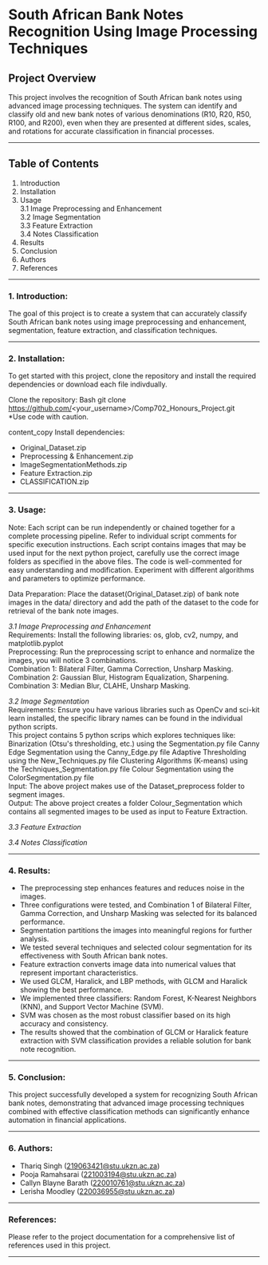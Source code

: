 # South African Bank Notes Recognition Using Image Processing Techniques

## Project Overview


This project involves the recognition of South African bank notes using advanced image processing techniques. The system can identify and classify old and new bank notes of various denominations (R10, R20, R50, R100, and R200), even when they are presented at different sides, scales, and rotations for accurate classification in financial processes.

---------------------------------------------------------------------------------------------------------------------------------------------------------------------------------------------
## Table of Contents


1. Introduction
2. Installation
3. Usage  <br>
 3.1 Image Preprocessing and Enhancement <br>
 3.2 Image Segmentation <br>
 3.3 Feature Extraction <br>
 3.4 Notes Classification <br>
5. Results
6. Conclusion
7. Authors
8. References
---------------------------------------------------------------------------------------------------------------------------------------------------------------------------------------------
### **1. Introduction:**

   The goal of this project is to create a system that can accurately classify South African bank notes using image preprocessing and enhancement, segmentation, feature extraction, and classification techniques.
   
---------------------------------------------------------------------------------------------------------------------------------------------------------------------------------------------
### **2. Installation:**
   
   To get started with this project, clone the repository and install the required dependencies or download each file indivdually.<br>
   
   Clone the repository: 
   Bash git clone https://github.com/<your_username>/Comp702_Honours_Project.git <br>
   *Use code with caution. <br>
   
   content_copy Install dependencies: 

   - Original_Dataset.zip
   - Preprocessing & Enhancement.zip
   - ImageSegmentationMethods.zip
   - Feature Extraction.zip
   - CLASSIFICATION.zip
 ------------------------------------------------------------------------------------------------------------------------------------------------------------------------ 
### **3. Usage:**

 Note: Each script can be run independently or chained together for a complete processing pipeline. Refer to individual script comments for specific execution instructions. Each script contains images that may be used input for the next python project, carefully use the correct image folders as specified in the above files.
The code is well-commented for easy understanding and modification. Experiment with different algorithms and parameters to optimize performance.

  Data Preparation: Place the dataset(Original_Dataset.zip) of bank note images in the data/ directory and add the path of the dataset to the code for retrieval of the bank note images.

   _3.1 Image Preprocessing and Enhancement_ <br>
       Requirements: Install the following libraries: os, glob, cv2, numpy, and matplotlib.pyplot <br>
       Preprocessing: Run the preprocessing script to enhance and normalize the images, you will notice 3 combinations. <br>
       Combination 1: Bilateral Filter, Gamma Correction, Unsharp Masking. <br>
       Combination 2: Gaussian Blur, Histogram Equalization, Sharpening. <br>
       Combination 3: Median Blur, CLAHE, Unsharp Masking. <br>

   _3.2 Image Segmentation_ <br>
       Requirements: Ensure you have various libraries such as OpenCv and sci-kit learn installed, the specific library names can be found in the individual python scripts.<br>
       This project contains 5 python scrips which explores techniques like: Binarization (Otsu's thresholding, etc.) using the Segmentation.py file Canny Edge Segmentation using the Canny_Edge.py file Adaptive Thresholding using the New_Techniques.py file Clustering Algorithms (K-means) using the Techniques_Segmentation.py file Colour Segmentation using the ColorSegmentation.py file <br>
       Input: The above project makes use of the Dataset_preprocess folder to segment images. <br>
       Output: The above project creates a folder Colour_Segmentation which contains all segmented images to be used as input to Feature Extraction. <br>
  
   _3.3 Feature Extraction_ 

   _3.4 Notes Classification_ 

----------------------------------------------------------------------------------------------------------------------------------------------------------------------------------------------
### **4. Results:**
  
   - The preprocessing step enhances features and reduces noise in the images. <br>
   - Three configurations were tested, and Combination 1 of Bilateral Filter, Gamma Correction, and Unsharp Masking was selected for its balanced performance. <br>
   - Segmentation partitions the images into meaningful regions for further analysis. <br>
   - We tested several techniques and selected colour segmentation for its effectiveness with South African bank notes. <br>
   - Feature extraction converts image data into numerical values that represent important characteristics. <br>
   - We used GLCM, Haralick, and LBP methods, with GLCM and Haralick showing the best performance. <br>
   - We implemented three classifiers: Random Forest, K-Nearest Neighbors (KNN), and Support Vector Machine (SVM). <br> 
   - SVM was chosen as the most robust classifier based on its high accuracy and consistency. <br>
   - The results showed that the combination of GLCM or Haralick feature extraction with SVM classification provides a reliable solution for bank note recognition. <br>
   
-----------------------------------------------------------------------------------------------------------------------------------------------------------------------------------------------------
### **5. Conclusion:**

   This project successfully developed a system for recognizing South African bank notes, demonstrating that advanced image processing techniques combined with effective classification methods can significantly enhance automation in financial applications.

-----------------------------------------------------------------------------------------------------------------------------------------------------------------------------------------------------------------
### **6. Authors:**

   - Thariq Singh (219063421@stu.ukzn.ac.za) <br>
   - Pooja Ramahsarai (221003194@stu.ukzn.ac.za) <br>
   - Callyn Blayne Barath (220010761@stu.ukzn.ac.za) <br>
   - Lerisha Moodley (220036955@stu.ukzn.ac.za) <br>

---------------------------------------------------------------------------------------------------------------------------------------------------------------------------------------------------------------------
### **References:**

Please refer to the project documentation for a comprehensive list of references used in this project.

---------------------------------------------------------------------------------------------------------------------------------------------------------------------------------------------------------------------
